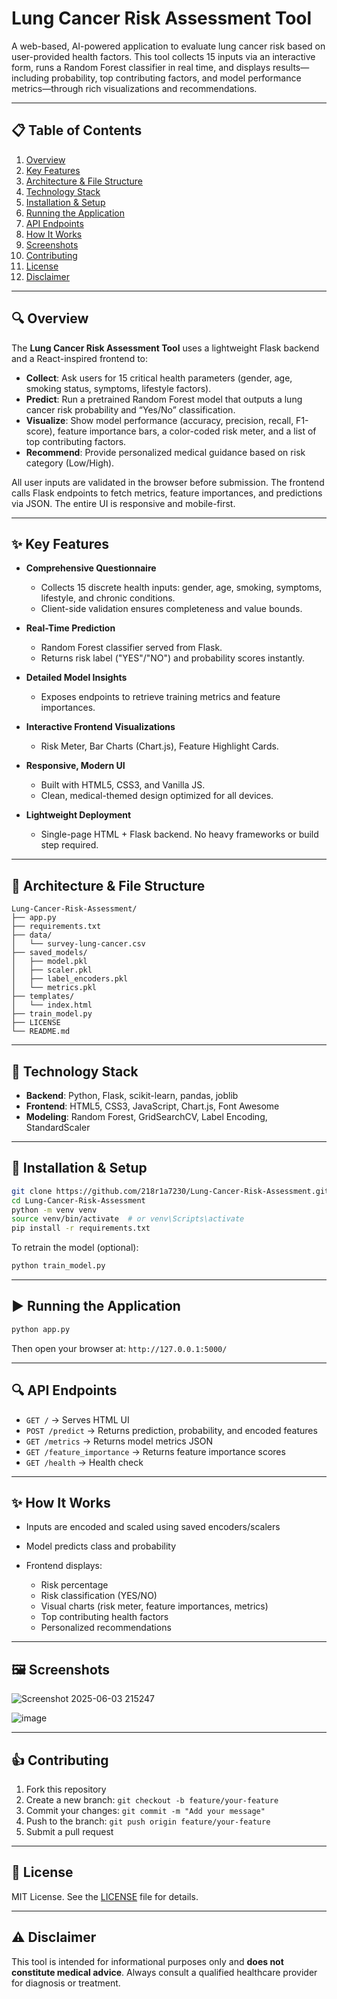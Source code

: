 # Lung Cancer Risk Assessment Tool

A web-based, AI-powered application to evaluate lung cancer risk based on user-provided health factors. This tool collects 15 inputs via an interactive form, runs a Random Forest classifier in real time, and displays results—including probability, top contributing factors, and model performance metrics—through rich visualizations and recommendations.

---

## 📋 Table of Contents

1. [Overview](#overview)
2. [Key Features](#key-features)
3. [Architecture & File Structure](#architecture--file-structure)
4. [Technology Stack](#technology-stack)
5. [Installation & Setup](#installation--setup)
6. [Running the Application](#running-the-application)
7. [API Endpoints](#api-endpoints)
8. [How It Works](#how-it-works)
9. [Screenshots](#screenshots)
10. [Contributing](#contributing)
11. [License](#license)
12. [Disclaimer](#disclaimer)

---

## 🔍 Overview

The **Lung Cancer Risk Assessment Tool** uses a lightweight Flask backend and a React-inspired frontend to:

* **Collect**: Ask users for 15 critical health parameters (gender, age, smoking status, symptoms, lifestyle factors).
* **Predict**: Run a pretrained Random Forest model that outputs a lung cancer risk probability and “Yes/No” classification.
* **Visualize**: Show model performance (accuracy, precision, recall, F1-score), feature importance bars, a color-coded risk meter, and a list of top contributing factors.
* **Recommend**: Provide personalized medical guidance based on risk category (Low/High).

All user inputs are validated in the browser before submission. The frontend calls Flask endpoints to fetch metrics, feature importances, and predictions via JSON. The entire UI is responsive and mobile-first.

---

## ✨ Key Features

* **Comprehensive Questionnaire**

  * Collects 15 discrete health inputs: gender, age, smoking, symptoms, lifestyle, and chronic conditions.
  * Client-side validation ensures completeness and value bounds.

* **Real-Time Prediction**

  * Random Forest classifier served from Flask.
  * Returns risk label ("YES"/"NO") and probability scores instantly.

* **Detailed Model Insights**

  * Exposes endpoints to retrieve training metrics and feature importances.

* **Interactive Frontend Visualizations**

  * Risk Meter, Bar Charts (Chart.js), Feature Highlight Cards.

* **Responsive, Modern UI**

  * Built with HTML5, CSS3, and Vanilla JS.
  * Clean, medical-themed design optimized for all devices.

* **Lightweight Deployment**

  * Single-page HTML + Flask backend. No heavy frameworks or build step required.

---

## 📂 Architecture & File Structure

```
Lung-Cancer-Risk-Assessment/
├── app.py
├── requirements.txt
├── data/
│   └── survey-lung-cancer.csv
├── saved_models/
│   ├── model.pkl
│   ├── scaler.pkl
│   ├── label_encoders.pkl
│   └── metrics.pkl
├── templates/
│   └── index.html
├── train_model.py
├── LICENSE
└── README.md
```

---

## 🔧 Technology Stack

* **Backend**: Python, Flask, scikit-learn, pandas, joblib
* **Frontend**: HTML5, CSS3, JavaScript, Chart.js, Font Awesome
* **Modeling**: Random Forest, GridSearchCV, Label Encoding, StandardScaler

---

## 🚀 Installation & Setup

```bash
git clone https://github.com/218r1a7230/Lung-Cancer-Risk-Assessment.git
cd Lung-Cancer-Risk-Assessment
python -m venv venv
source venv/bin/activate  # or venv\Scripts\activate
pip install -r requirements.txt
```

To retrain the model (optional):

```bash
python train_model.py
```

---

## ▶️ Running the Application

```bash
python app.py
```

Then open your browser at: `http://127.0.0.1:5000/`

---

## 🔍 API Endpoints

* `GET /` → Serves HTML UI
* `POST /predict` → Returns prediction, probability, and encoded features
* `GET /metrics` → Returns model metrics JSON
* `GET /feature_importance` → Returns feature importance scores
* `GET /health` → Health check

---

## ✨ How It Works

* Inputs are encoded and scaled using saved encoders/scalers
* Model predicts class and probability
* Frontend displays:

  * Risk percentage
  * Risk classification (YES/NO)
  * Visual charts (risk meter, feature importances, metrics)
  * Top contributing health factors
  * Personalized recommendations

---

## 🖼️ Screenshots

![Screenshot 2025-06-03 215247](https://github.com/user-attachments/assets/bec23f44-6a09-40cb-9d7d-53b7f86d68ca)

![image](https://github.com/user-attachments/assets/f1294d65-4690-44b2-96e4-528d2549e09e)


---

## 👍 Contributing

1. Fork this repository
2. Create a new branch: `git checkout -b feature/your-feature`
3. Commit your changes: `git commit -m "Add your message"`
4. Push to the branch: `git push origin feature/your-feature`
5. Submit a pull request

---

## 📜 License

MIT License. See the [LICENSE](LICENSE) file for details.

---

## ⚠️ Disclaimer

This tool is intended for informational purposes only and **does not constitute medical advice**. Always consult a qualified healthcare provider for diagnosis or treatment.
